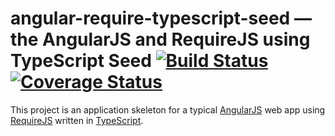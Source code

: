 # angular-require-typescript-seed — the AngularJS and RequireJS using TypeScript Seed [![Build Status](https://travis-ci.org/gregoranders/arts.svg?branch=development)](https://travis-ci.org/gregoranders/arts) [![Coverage Status](https://coveralls.io/repos/gregoranders/arts/badge.svg)](https://coveralls.io/r/gregoranders/arts)

This project is an application skeleton for a typical [AngularJS](http://angularjs.org/) web app
using [RequireJS](http://requirejs.org/) written in [TypeScript](http://www.typescriptlang.org/).